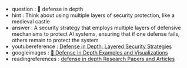 - question : 🏰 defense in depth
- hint : Think about using multiple layers of security protection, like a medieval castle
- answer : A security strategy that employs multiple layers of defensive mechanisms to protect AI systems, ensuring that if one defense fails, others remain to protect the system
- youtubereference : <a href="https://www.youtube.com/watch?v=vzMEv1_xMxc" target="_blank">Defense in Depth: Layered Security Strategies</a>
- googleimages : <a href="https://www.google.com/search?q=🏰+defense+in+depth+AI+security+machine+learning&tbm=isch" target="_blank">🏰 Defense In Depth Examples and Visualizations</a>
- readingreferences : <a href="https://www.google.com/search?q=defense in depth+AI+security+research+papers" target="_blank">defense in depth Research Papers and Articles</a>
